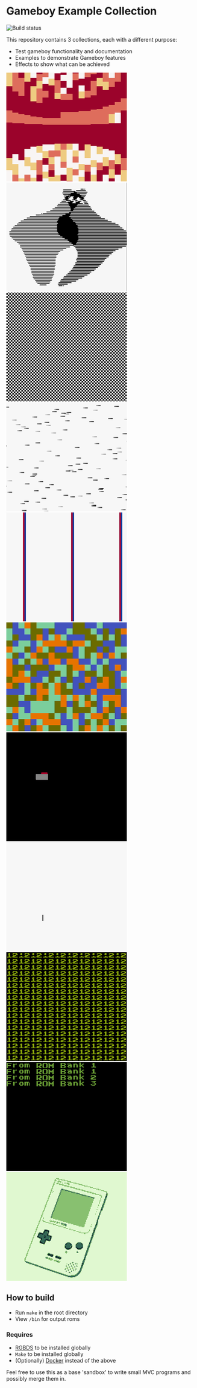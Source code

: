 # Gameboy Example Collection
![Build status](https://github.com/leefogg/Gameboy-Example-Collection/workflows/build/badge.svg)

This repository contains 3 collections, each with a different purpose:
- Test gameboy functionality and documentation
- Examples to demonstrate Gameboy features
- Effects to show what can be achieved

![Demotronic](/docs/res/Demotronic.gif)
![Interlacing](/docs/res/Interlace.gif)
![Zoom Scroller](/docs/res/ZoomingGrid.gif)
![Stars](/docs/res/Stars.gif)
![Parallax Scroller](/docs/res/ParallaxScroller.gif)
![Blending](/docs/res/Blending.gif)
![Priority](/docs/res/Priority.gif)
![Progress bar](/docs/res/Progressbar.gif)
![Repeating Tiles](/docs/res/RepeatTiles.gif)
![ROM Banks](/docs/res/ROMBanks.gif)
![RGBFX](/docs/res/RGBGFX.gif)


## How to build
- Run `make` in the root directory
- View `/bin` for output roms

### Requires
- [RGBDS](https://github.com/rednex/rgbds) to be installed globally
- `Make` to be installed globally
- (Optionally) [Docker](https://www.docker.com) instead of the above

Feel free to use this as a base 'sandbox' to write small MVC programs and possibly merge them in.